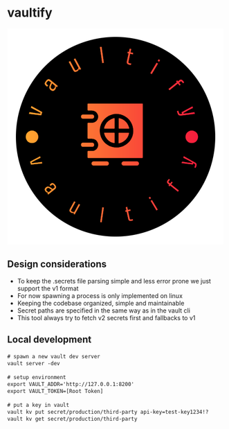 # vaultify
![logo](docs/logo.png)

## Design considerations
- To keep the .secrets file parsing simple and less error prone we just support the v1 format
- For now spawning a process is only implemented on linux
- Keeping the codebase organized, simple and maintainable
- Secret paths are specified in the same way as in the vault cli
- This tool always try to fetch v2 secrets first and fallbacks to v1

## Local development
```
# spawn a new vault dev server
vault server -dev

# setup environment
export VAULT_ADDR='http://127.0.0.1:8200'
export VAULT_TOKEN=[Root Token]

# put a key in vault
vault kv put secret/production/third-party api-key=test-key1234!?
vault kv get secret/production/third-party
```
